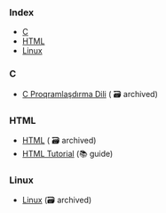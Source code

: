 ### Index

* [C](#c)
* [HTML](#html)
* [Linux](#linux)
  


### C

* [C Proqramlaşdırma Dili](https://web.archive.org/web/20241214000729/https://ilkaddimlar.com/ders/c-proqramlasdirma-dili) ( :card_file_box: archived)


### HTML

* [HTML](https://web.archive.org/web/20241214005042/https://ilkaddimlar.com/ders/html) ( :card_file_box: archived)
* [HTML Tutorial](https://www.w3schools.com/html/) (:books: guide)


### Linux

* [Linux](https://web.archive.org/web/20241214095624/ilkaddimlar.com/ders/linux) (:card_file_box: archived)
